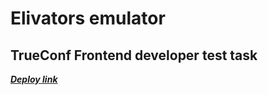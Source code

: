 # Elivators emulator

## TrueConf Frontend developer test task

***[Deploy link](https://syrovezhko.github.io/Elivators-emulator/beforeStartVue/)***